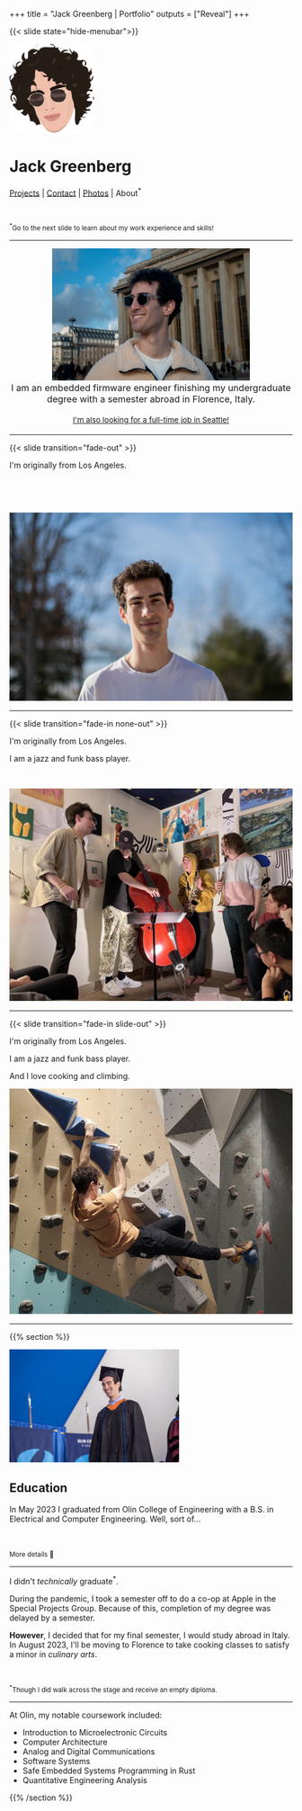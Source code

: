 +++
title = "Jack Greenberg | Portfolio"
outputs = ["Reveal"]
+++

{{< slide state="hide-menubar">}}

<img style="border: none; box-shadow: none" src="/illustration.png" width="30%" />

# Jack Greenberg

[Projects](#projects) | [Contact](#contact) |
<a href="https://photos.jackgreenberg.co" target="_blank">Photos</a> | About<sup>\*</sup>

<br />

<small><sup>\*</sup>Go to the next slide to learn about my work experience and
skills!</small>

---

<center>
<img src="/new_portrait.jpg" width="70%" />

<div style="font-size: 1.15em;">
I am an embedded firmware engineer finishing my undergraduate degree with a
semester abroad in Florence, Italy.

<small><a href="/#/contact">I'm also looking for a full-time job in Seattle!</a></small>

</div>

</center>

---

{{< slide transition="fade-out" >}}

<div class="image-split">
<div>
I'm originally from Los Angeles.

<p style="opacity: 0">Hack</p>

<p style="opacity: 0">Hack</p>
</div>

<div>
<img src="/portrait.jpg" />
</div>
</div>

---

{{< slide transition="fade-in none-out" >}}

<div class="image-split">
<div>
I'm originally from Los Angeles.

I am a jazz and funk bass player.

<p style="opacity: 0">Hack</p>
</div>
<div>
<img src="jazz.jpg" />
</div>
</div>

---

{{< slide transition="fade-in slide-out" >}}

<div class="image-split">
<div>
I'm originally from Los Angeles.

I am a jazz and funk bass player.

And I love cooking and climbing.
</div>
<div>
<img src="climbing.jpg" />
</div>
</div>

---

{{% section %}}


<img width="60%" src="grad.jpg" />

## Education

In May 2023 I graduated from Olin College of Engineering with a B.S. in
Electrical and Computer Engineering. Well, sort of...

<br />

<small>More details 🔽</small>

---

I didn't *technically* graduate<sup>\*</sup>.

During the pandemic, I took a semester off to do a co-op at Apple in the Special
Projects Group. Because of this, completion of my degree was delayed by <span style="white-space: nowrap">a semester</span>.

**However**, I decided that for my final semester, I would study abroad in
Italy. In August 2023, I'll be moving to Florence to take cooking classes to
satisfy a minor in <span style="white-space: nowrap">*culinary arts*</span>.

<br />

<small><sup>\*</sup>Though I did walk across the stage and receive an empty
diploma.</small>

---

At Olin, my notable coursework included:

* Introduction to Microelectronic Circuits
* Computer Architecture
* Analog and Digital Communications
* Software Systems
* Safe Embedded Systems Programming in Rust
* Quantitative Engineering Analysis

{{% /section %}}
